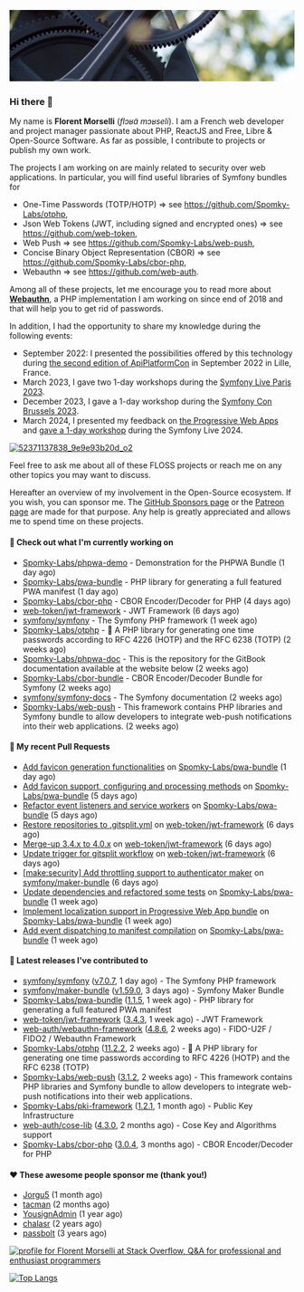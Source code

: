 ![Cover image](1.webp)

### Hi there 👋

My name is **Florent Morselli** (*flɔʁɑ̃ mɔʁseli*). I am a French web developer and project manager passionate about PHP, ReactJS and Free, Libre & Open-Source Software.
As far as possible, I contribute to projects or publish my own work.

The projects I am working on are mainly related to security over web applications. In particular, you will find useful libraries of Symfony bundles for
* One-Time Passwords (TOTP/HOTP) => see https://github.com/Spomky-Labs/otphp,
* Json Web Tokens (JWT, including signed and encrypted ones) => see https://github.com/web-token,
* Web Push => see https://github.com/Spomky-Labs/web-push,
* Concise Binary Object Representation (CBOR) => see https://github.com/Spomky-Labs/cbor-php,
* Webauthn => see https://github.com/web-auth.

Among all of these projects, let me encourage you to read more about [**Webauthn**](https://github.com/web-auth), a PHP implementation I am working on since end of 2018 and that will help you to get rid of passwords.

In addition, I had the opportunity to share my knowledge during the following events:

* September 2022: I presented the possibilities offered by this technology during [the second edition of ApiPlatformCon](https://youtu.be/Y2_0omg1CFk) in September 2022 in Lille, France.
* March 2023, I gave two 1-day workshops during the [Symfony Live Paris 2023](https://live.symfony.com/2023-paris/workshop/maximiser-la-securite-de-vos-applications-avec-le-bundle-security).
* December 2023, I gave a 1-day workshop during the [Symfony Con Brussels 2023](https://live.symfony.com/2023-brussels-con/workshop/road-to-safer-applications).
* March 2024, I presented my feedback on [the Progressive Web Apps](https://live.symfony.com/2024-paris/schedule/de-web-app-a-progressive-web-app) and [gave a 1-day workshop](https://live.symfony.com/2024-paris/workshop#securite-amelioree-et-webauthn-avec-symfony-2) during the Symfony Live 2024.

[![52371137838_9e9e93b20d_o2](https://user-images.githubusercontent.com/1091072/191684778-b9e26104-038d-45c2-a1b3-287233d15ecc.jpg)](https://api-platform.com/con/2022/conferences/webauthn-se-debarrasser-des-mots-de-passe-definitivement/)

Feel free to ask me about all of these FLOSS projects or reach me on any other topics you may want to discuss.

Hereafter an overview of my involvement in the Open-Source ecosystem.
If you wish, you can sponsor me. The [GitHub Sponsors page](https://github.com/sponsors/Spomky/) or the [Patreon page](https://www.patreon.com/FlorentMorselli) are made for that purpose. Any help is greatly appreciated and allows me to spend time on these projects.

#### 👷 Check out what I'm currently working on

- [Spomky-Labs/phpwa-demo](https://github.com/Spomky-Labs/phpwa-demo) - Demonstration for the PHPWA Bundle (1 day ago)
- [Spomky-Labs/pwa-bundle](https://github.com/Spomky-Labs/pwa-bundle) - PHP library for generating a full featured PWA manifest (1 day ago)
- [Spomky-Labs/cbor-php](https://github.com/Spomky-Labs/cbor-php) - CBOR Encoder/Decoder for PHP (4 days ago)
- [web-token/jwt-framework](https://github.com/web-token/jwt-framework) - JWT Framework (6 days ago)
- [symfony/symfony](https://github.com/symfony/symfony) - The Symfony PHP framework (1 week ago)
- [Spomky-Labs/otphp](https://github.com/Spomky-Labs/otphp) - :closed_lock_with_key: A PHP library for generating one time passwords according to RFC 4226 (HOTP) and the RFC 6238 (TOTP) (2 weeks ago)
- [Spomky-Labs/phpwa-doc](https://github.com/Spomky-Labs/phpwa-doc) - This is the repository for the GitBook documentation available at the website below (2 weeks ago)
- [Spomky-Labs/cbor-bundle](https://github.com/Spomky-Labs/cbor-bundle) - CBOR Encoder/Decoder Bundle for Symfony (2 weeks ago)
- [symfony/symfony-docs](https://github.com/symfony/symfony-docs) - The Symfony documentation (2 weeks ago)
- [Spomky-Labs/web-push](https://github.com/Spomky-Labs/web-push) - This framework contains PHP libraries and Symfony bundle to allow developers to integrate web-push notifications into their web applications. (2 weeks ago)

#### 🔨 My recent Pull Requests

- [Add favicon generation functionalities](https://github.com/Spomky-Labs/pwa-bundle/pull/189) on [Spomky-Labs/pwa-bundle](https://github.com/Spomky-Labs/pwa-bundle) (1 day ago)
- [Add favicon support, configuring and processing methods](https://github.com/Spomky-Labs/pwa-bundle/pull/187) on [Spomky-Labs/pwa-bundle](https://github.com/Spomky-Labs/pwa-bundle) (5 days ago)
- [Refactor event listeners and service workers](https://github.com/Spomky-Labs/pwa-bundle/pull/186) on [Spomky-Labs/pwa-bundle](https://github.com/Spomky-Labs/pwa-bundle) (5 days ago)
- [Restore repositories to .gitsplit.yml](https://github.com/web-token/jwt-framework/pull/564) on [web-token/jwt-framework](https://github.com/web-token/jwt-framework) (6 days ago)
- [Merge-up 3.4.x to 4.0.x](https://github.com/web-token/jwt-framework/pull/563) on [web-token/jwt-framework](https://github.com/web-token/jwt-framework) (6 days ago)
- [Update trigger for gitsplit workflow](https://github.com/web-token/jwt-framework/pull/562) on [web-token/jwt-framework](https://github.com/web-token/jwt-framework) (6 days ago)
- [[make:security] Add throttling support to authenticator maker](https://github.com/symfony/maker-bundle/pull/1524) on [symfony/maker-bundle](https://github.com/symfony/maker-bundle) (6 days ago)
- [Update dependencies and refactored some tests](https://github.com/Spomky-Labs/pwa-bundle/pull/185) on [Spomky-Labs/pwa-bundle](https://github.com/Spomky-Labs/pwa-bundle) (1 week ago)
- [Implement localization support in Progressive Web App bundle](https://github.com/Spomky-Labs/pwa-bundle/pull/182) on [Spomky-Labs/pwa-bundle](https://github.com/Spomky-Labs/pwa-bundle) (1 week ago)
- [Add event dispatching to manifest compilation](https://github.com/Spomky-Labs/pwa-bundle/pull/179) on [Spomky-Labs/pwa-bundle](https://github.com/Spomky-Labs/pwa-bundle) (1 week ago)

#### 🔭 Latest releases I've contributed to

- [symfony/symfony](https://github.com/symfony/symfony) ([v7.0.7](https://github.com/symfony/symfony/releases/tag/v7.0.7), 1 day ago) - The Symfony PHP framework
- [symfony/maker-bundle](https://github.com/symfony/maker-bundle) ([v1.59.0](https://github.com/symfony/maker-bundle/releases/tag/v1.59.0), 3 days ago) - Symfony Maker Bundle
- [Spomky-Labs/pwa-bundle](https://github.com/Spomky-Labs/pwa-bundle) ([1.1.5](https://github.com/Spomky-Labs/pwa-bundle/releases/tag/1.1.5), 1 week ago) - PHP library for generating a full featured PWA manifest
- [web-token/jwt-framework](https://github.com/web-token/jwt-framework) ([3.4.3](https://github.com/web-token/jwt-framework/releases/tag/3.4.3), 1 week ago) - JWT Framework
- [web-auth/webauthn-framework](https://github.com/web-auth/webauthn-framework) ([4.8.6](https://github.com/web-auth/webauthn-framework/releases/tag/4.8.6), 2 weeks ago) - FIDO-U2F / FIDO2 / Webauthn Framework
- [Spomky-Labs/otphp](https://github.com/Spomky-Labs/otphp) ([11.2.2](https://github.com/Spomky-Labs/otphp/releases/tag/11.2.2), 2 weeks ago) - :closed_lock_with_key: A PHP library for generating one time passwords according to RFC 4226 (HOTP) and the RFC 6238 (TOTP)
- [Spomky-Labs/web-push](https://github.com/Spomky-Labs/web-push) ([3.1.2](https://github.com/Spomky-Labs/web-push/releases/tag/3.1.2), 2 weeks ago) - This framework contains PHP libraries and Symfony bundle to allow developers to integrate web-push notifications into their web applications.
- [Spomky-Labs/pki-framework](https://github.com/Spomky-Labs/pki-framework) ([1.2.1](https://github.com/Spomky-Labs/pki-framework/releases/tag/1.2.1), 1 month ago) - Public Key Infrastructure
- [web-auth/cose-lib](https://github.com/web-auth/cose-lib) ([4.3.0](https://github.com/web-auth/cose-lib/releases/tag/4.3.0), 2 months ago) - Cose Key and Algorithms support
- [Spomky-Labs/cbor-php](https://github.com/Spomky-Labs/cbor-php) ([3.0.4](https://github.com/Spomky-Labs/cbor-php/releases/tag/3.0.4), 3 months ago) - CBOR Encoder/Decoder for PHP

#### ❤️ These awesome people sponsor me (thank you!)

- [Jorgu5](https://github.com/Jorgu5) (1 month ago)
- [tacman](https://github.com/tacman) (2 months ago)
- [YousignAdmin](https://github.com/YousignAdmin) (1 year ago)
- [chalasr](https://github.com/chalasr) (2 years ago)
- [passbolt](https://github.com/passbolt) (3 years ago)

<a href="https://stackoverflow.com/users/2157818/florent-morselli"><img src="https://stackoverflow.com/users/flair/2157818.png" width="208" height="58" alt="profile for Florent Morselli at Stack Overflow, Q&amp;A for professional and enthusiast programmers" title="profile for Florent Morselli at Stack Overflow, Q&amp;A for professional and enthusiast programmers"></a>

[![Top Langs](https://wakatime.com/share/@Spomky/aa41d408-c524-4a5f-936d-0b9446698abd.svg)](https://wakatime.com/@Spomky)
